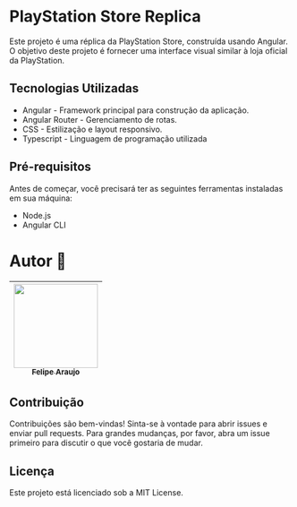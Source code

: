 # PlayStation Store Replica
Este projeto é uma réplica da PlayStation Store, construída usando Angular. O objetivo deste projeto é fornecer uma interface visual similar à loja oficial da PlayStation.

## Tecnologias Utilizadas
- Angular - Framework principal para construção da aplicação.
- Angular Router - Gerenciamento de rotas.
- CSS - Estilização e layout responsivo.
- Typescript - Linguagem de programação utilizada

## Pré-requisitos
Antes de começar, você precisará ter as seguintes ferramentas instaladas em sua máquina:

- Node.js
- Angular CLI

# Autor 👦
| [<img loading="lazy" src="https://avatars.githubusercontent.com/u/136930797?v=4" width=150><br><sub>Felipe Araujo</sub>](https://github.com/FelipeAraujo32)
| :---: |

## Contribuição
Contribuições são bem-vindas! Sinta-se à vontade para abrir issues e enviar pull requests. Para grandes mudanças, por favor, abra um issue primeiro para discutir o que você gostaria de mudar.

## Licença
Este projeto está licenciado sob a MIT License.

